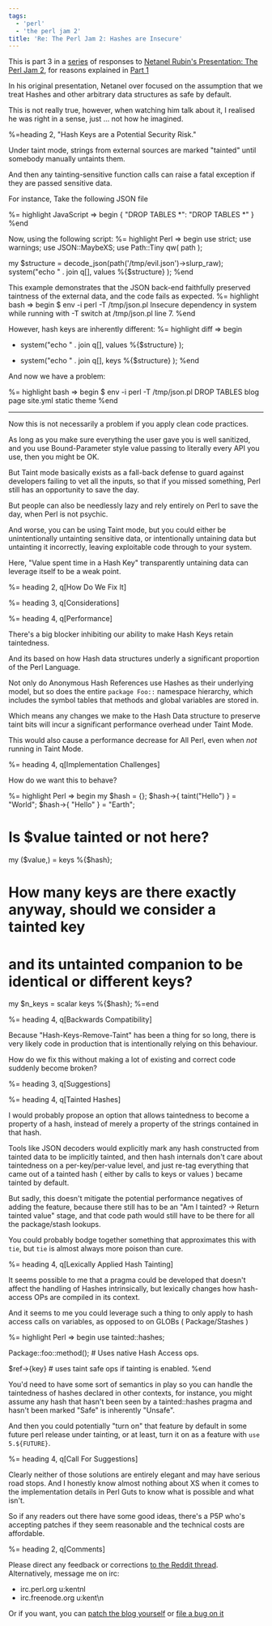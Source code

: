 ```yaml
---
tags:
  - 'perl'
  - 'the perl jam 2'
title: 'Re: The Perl Jam 2: Hashes are Insecure'
---
```


This is part 3 in a [series](/blog/tag/the-perl-jam-2) of responses to
[Netanel Rubin's Presentation: The Perl Jam 2](https://www.youtube.com/watch?v=eH_u3C2WwQ0),
for reasons explained in [Part 1](/blog/2015/12/31/re-the-perl-jam-2-cgi-sucks/)

In his original presentation, Netanel over focused on the assumption that we treat
Hashes and other arbitrary data structures as safe by default.

This is not really true, however, when watching him talk about it, I realised
he was right in a sense, just ... not how he imagined.

%=heading 2, "Hash Keys are a Potential Security Risk."

Under taint mode, strings from external sources are marked "tainted" until somebody manually untaints them.

And then any tainting-sensitive function calls can raise a fatal exception if they are passed sensitive data.

For instance, Take the following JSON file

%= highlight JavaScript => begin
{ "DROP TABLES *": "DROP TABLES *" }
%end

Now, using the following script:
%= highlight Perl => begin
use strict;
use warnings;
use JSON::MaybeXS;
use Path::Tiny qw( path );

my $structure = decode_json(path('/tmp/evil.json')->slurp_raw);
system("echo " . join q[], values %{$structure} );
%end

This example demonstrates that the JSON back-end faithfully preserved taintness
of the external data, and the code fails as expected.
%= highlight bash => begin
$ env -i perl -T /tmp/json.pl
Insecure dependency in system while running with -T switch at /tmp/json.pl line 7.
%end

However, hash keys are inherently different:
%= highlight diff => begin
- system("echo " . join q[], values %{$structure} );
+ system("echo " . join q[], keys   %{$structure} );
%end

And now we have a problem:

%= highlight bash => begin
$ env -i perl -T /tmp/json.pl
DROP TABLES blog page site.yml static theme
%end

---

Now this is not necessarily a problem if you apply clean code practices.

As long as you make sure everything the user gave you is well sanitized, and you use Bound-Parameter style value passing to literally
every API you use, then you might be OK.

But Taint mode basically exists as a fall-back defense to guard against developers failing to vet all the inputs, so that if
you missed something, Perl still has an opportunity to save the day.

But people can also be needlessly lazy and rely entirely on Perl to save the day, when Perl is not psychic.

And worse, you can be using Taint mode, but you could either be unintentionally untainting sensitive data, or intentionally untaining data
but untainting it incorrectly, leaving exploitable code through to your system.

Here, "Value spent time in a Hash Key" transparently untaining data can leverage itself to be a weak point.

%= heading 2, q[How Do We Fix It]

%= heading 3, q[Considerations]

%= heading 4, q[Performance]

There's a big blocker inhibiting our ability to make Hash Keys retain taintedness.

And its based on how Hash data structures underly a significant proportion of the Perl Language.

Not only do Anonymous Hash References use Hashes as their underlying model, but so does the entire `package Foo::` namespace hierarchy,
which includes the symbol tables that methods and global variables are stored in.

Which means any changes we make to the Hash Data structure to preserve taint bits will incur a significant performance overhead under Taint Mode.

This would also cause a performance decrease for All Perl, even when *not* running in Taint Mode.

%= heading 4, q[Implementation Challenges]

How do we want this to behave?

%= highlight Perl => begin
my $hash = {};
$hash->{ taint("Hello") } = "World";
$hash->{ "Hello" } = "Earth";

# Is $value tainted or not here?
my ($value,) = keys %{$hash};
# How many keys are there exactly anyway, should we consider a tainted key
# and its untainted companion to be identical or different keys?
my $n_keys = scalar keys %{$hash};
%=end

%= heading 4, q[Backwards Compatibility]

Because "Hash-Keys-Remove-Taint" has been a thing for so long, there is very likely code in production
that is intentionally relying on this behaviour.

How do we fix this without making a lot of existing and correct code suddenly become broken?

%= heading 3, q[Suggestions]

%= heading 4, q[Tainted Hashes]

I would probably propose an option that allows taintedness to become a property of a hash,
instead of merely a property of the strings contained in that hash.

Tools like JSON decoders would explicitly mark any hash constructed from tainted data to be implicitly
tainted, and then hash internals don't care about taintedness on a per-key/per-value level, and just re-tag
everything that came out of a tainted hash ( either by calls to keys or values ) became tainted by default.

But sadly, this doesn't mitigate the potential performance negatives of adding the feature, because
there still has to be an "Am I tainted? -> Return tainted value" stage, and that code path would still
have to be there for all the package/stash lookups.

You could probably bodge together something that approximates this with `tie`, but `tie` is almost always
more poison than cure.

%= heading 4, q[Lexically Applied Hash Tainting]

It seems possible to me that a pragma could be developed that doesn't affect the handling of Hashes intrinsically,
but lexically changes how hash-access OPs are compiled in its context.

And it seems to me you could leverage such a thing to only apply to hash access calls on variables, as opposed to on GLOBs ( Package/Stashes )

%= highlight Perl => begin
use tainted::hashes;

Package::foo::method(); # Uses native Hash Access ops.

$ref->{key} # uses taint safe ops if tainting is enabled.
%end

You'd need to have some sort of semantics in play so you can handle the taintedness of hashes declared in other contexts,
for instance, you might assume any hash that hasn't been seen by a tainted::hashes pragma and hasn't been marked "Safe"
is inherently "Unsafe".

And then you could potentially "turn on" that feature by default in some future perl release under tainting,
or at least, turn it on as a feature with `use 5.${FUTURE}`.

%= heading 4, q[Call For Suggestions]

Clearly neither of those solutions are entirely elegant and may have serious road stops. And I honestly know almost
nothing about XS when it comes to the implementation details in Perl Guts to know what is possible and what isn't.

So if any readers out there have some good ideas, there's a P5P who's accepting patches if they seem reasonable and the technical
costs are affordable.

%= heading 2, q[Comments]

Please direct any feedback or corrections [to the Reddit thread](https://www.reddit.com/r/perl/comments/3zemb5/re_the_perl_jam_2_hashes_are_insecure/). Alternatively, message me on irc:

  - irc.perl.org u:kentnl
  - irc.freenode.org u:kent\n

Or if you want, you can [patch the blog yourself](https://github.com/kentfredric/kentfredric.github.io/pulls)
or [file a bug on it](https://github.com/kentfredric/kentfredric.github.io/issues)
